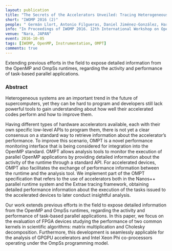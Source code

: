 ```yaml
---
layout: publication
title: "The Secrets of the Accelerators Unveiled: Tracing Heterogeneous Executions Through OMPT"
short: "IWOMP 2016 (2)"
people: " Germán Llort, Antonio Filgueras, Daniel Jiménez-González, Harald Servat, Xavier Teruel, Estanislao Mercadal, Carlos Álvarez, Judit Giménez, Xavier Martorell, Eduard Ayguadé and Jesús Labarta "
info: "In Proceedings of IWOMP 2016. 12th International Workshop on OpenMP. (p. 217-236)"
venue: "Nara, JAPAN"
event: 2016-10-05
tags: [IWOMP, OpenMP, Instrumentation, OMPT]
comments: true
---
```


Extending previous efforts in the field to expose detailed information from the
OpenMP and OmpSs runtimes, regarding the activity and performance of task-based
parallel applications.


### Abstract
Heterogeneous systems are an important trend in the future of supercomputers,
yet they can be hard to program and developers still lack powerful tools to
gain understanding about how well their accelerated codes perform and how to
improve them.

Having different types of hardware accelerators available, each with their own
specific low-level APIs to program them, there is not yet a clear consensus on
a standard way to retrieve information about the accelerator’s performance. To
improve this scenario, OMPT is a novel performance monitoring interface that is
being considered for integration into the OpenMP standard. OMPT allows analysis
tools to monitor the execution of parallel OpenMP applications by providing
detailed information about the activity of the runtime through a standard API.
For accelerated devices, OMPT also facilitates the exchange of performance
information between the runtime and the analysis tool. We implement part of the
OMPT specification that refers to the use of accelerators both in the Nanos++
parallel runtime system and the Extrae tracing framework, obtaining detailed
performance information about the execution of the tasks issued to the
accelerated devices to later conduct insightful analysis.

Our work extends previous efforts in the field to expose detailed information
from the OpenMP and OmpSs runtimes, regarding the activity and performance of
task-based parallel applications. In this paper, we focus on the evaluation of
FPGA devices studying the performance of two common kernels in scientific
algorithms: matrix multiplication and Cholesky decomposition. Furthermore, this
development is seamlessly applicable for the analysis of GPGPU accelerators and
Intel Xeon Phi co-processors operating under the OmpSs programming model.
